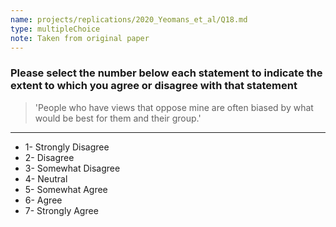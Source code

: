 ```yaml
---
name: projects/replications/2020_Yeomans_et_al/Q18.md
type: multipleChoice
note: Taken from original paper
---
```


### Please select the number below each statement to indicate the extent to which you agree or disagree with that statement

> 'People who have views that oppose mine are often biased by what would be best for them and their group.'

---

- 1- Strongly Disagree
- 2- Disagree
- 3- Somewhat Disagree
- 4- Neutral
- 5- Somewhat Agree
- 6- Agree
- 7- Strongly Agree